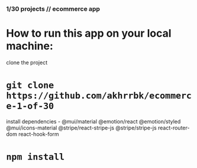 ### 1/30 projects // ecommerce app 

# How to run this app on your local machine: 

clone the project
# `git clone https://github.com/akhrrbk/ecommerce-1-of-30`

install dependencies - 
@mui/material @emotion/react @emotion/styled @mui/icons-material @stripe/react-stripe-js @stripe/stripe-js react-router-dom react-hook-form
# `npm install`
